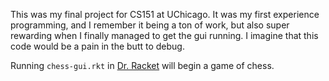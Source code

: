 This was my final project for CS151 at UChicago. It was my first experience programming, and I remember it being a ton of work, but also super rewarding when I finally managed to get the gui running. I imagine that this code would be a pain in the butt to debug.

Running `chess-gui.rkt` in [Dr. Racket](https://docs.racket-lang.org/drracket/) will begin a game of chess. 
